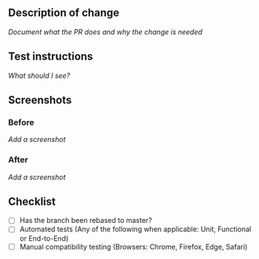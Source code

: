 ## Description of change

_Document what the PR does and why the change is needed_

## Test instructions

_What should I see?_

## Screenshots
### Before

_Add a screenshot_

### After

_Add a screenshot_

## Checklist

[//]: # "When submitting a PR make sure the code review guidelines have been satisfied.
https://github.com/uktrade/data-hub-frontend/blob/master/docs/Code%20review%20guidelines.md"

- [ ] Has the branch been rebased to master?
- [ ] Automated tests (Any of the following when applicable: Unit, Functional or End-to-End)
- [ ] Manual compatibility testing (Browsers: Chrome, Firefox, Edge, Safari)

